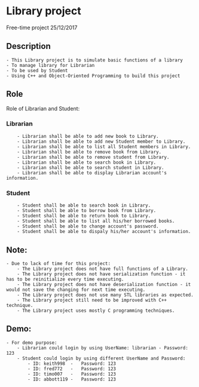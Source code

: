 # Library project

Free-time project 
25/12/2017

## Description
	- This Library project is to simulate basic functions of a library
	- To manage library for Librarian
	- To be used by Student
	- Using C++ and Object-Oriented Programming to build this project
	
## Role	
Role of Librarian and Student:

### Librarian
		- Librarian shall be able to add new book to Library.
		- Librarian shall be able to add new Student member to Library.
		- Librarian shall be able to list all Student members in Library.
		- Librarian shall be able to remove book from Library.
		- Librarian shall be able to remove student from Library.
		- Librarian shall be able to search book in Library.
		- Librarian shall be able to search student in Library.
		- Librarian shall be able to display Librarian account's information.

### Student
		- Student shall be able to search book in Library.
		- Student shall be able to borrow book from Library.
		- Student shall be able to return book to Library.
		- Student shall be able to list all his/her borrowed books.
		- Student shall be able to change account's password.
		- Student shall be able to dispaly his/her account's information.
	
## Note: 
	- Due to lack of time for this project:
		- The Library project does not have full functions of a Library.
		- The Library project does not have serialization function - it has to be reinitialize every time executing.
		- The Library project does not have deserialization function - it would not save the changing for next time executing.
		- The Library project does not use many STL libraries as expected. 
		- The Library project still need to be improved with C++ technique.  
		- The Library project uses mostly C programming techniques.
		
## Demo:
	- For demo purpose:
		- Librarian could login by using UserName: librarian - Password: 123
		- Student could login by using different UserName and Password:
			- ID: keith998	-	Password: 123
			- ID: fred772	-	Password: 123
			- ID: timo007	- 	Password: 123
			- ID: abbott119	-	Password: 123
			